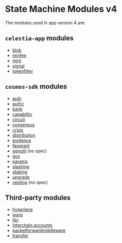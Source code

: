 # State Machine Modules v4

The modules used in app version 4 are:

## `celestia-app` modules

- [blob](https://github.com/celestiaorg/celestia-app/blob/main/x/blob/README.md)
- [minfee](https://github.com/celestiaorg/celestia-app/blob/main/x/minfee/README.md)
- [mint](https://github.com/celestiaorg/celestia-app/blob/main/x/mint/README.md)
- [signal](https://github.com/celestiaorg/celestia-app/blob/main/x/signal/README.md)
- [tokenfilter](https://github.com/celestiaorg/celestia-app/blob/main/x/tokenfilter/README.md)

## `cosmos-sdk` modules

- [auth](https://github.com/cosmos/cosmos-sdk/blob/main/x/auth/README.md)
- [authz](https://github.com/cosmos/cosmos-sdk/blob/main/x/authz/README.md)
- [bank](https://github.com/cosmos/cosmos-sdk/blob/main/x/bank/README.md)
- [capability](https://github.com/cosmos/cosmos-sdk/blob/main/x/capability/README.md)
- [circuit](https://github.com/cosmos/cosmos-sdk/blob/main/x/circuit/README.md)
- [consensus](https://github.com/cosmos/cosmos-sdk/blob/main/x/consensus/README.md)
- [crisis](https://github.com/cosmos/cosmos-sdk/blob/main/x/crisis/README.md)
- [distribution](https://github.com/cosmos/cosmos-sdk/blob/main/x/distribution/README.md)
- [evidence](https://github.com/cosmos/cosmos-sdk/blob/main/x/evidence/README.md)
- [feegrant](https://github.com/cosmos/cosmos-sdk/blob/main/x/feegrant/README.md)
- [genutil](https://github.com/cosmos/cosmos-sdk/tree/main/x/genutil) (no spec)
- [gov](https://github.com/cosmos/cosmos-sdk/blob/main/x/gov/README.md)
- [params](https://github.com/cosmos/cosmos-sdk/blob/main/x/params/README.md)
- [slashing](https://github.com/cosmos/cosmos-sdk/blob/main/x/slashing/README.md)
- [staking](https://github.com/cosmos/cosmos-sdk/blob/main/x/staking/README.md)
- [upgrade](https://github.com/cosmos/cosmos-sdk/blob/main/x/upgrade/README.md)
- [vesting](https://github.com/cosmos/cosmos-sdk/tree/main/x/auth/vesting) (no spec)

## Third-party modules

- [hyperlane](https://github.com/celestiaorg/celestia-app/blob/main/x/hyperlane/README.md)
- [warp](https://github.com/celestiaorg/celestia-app/blob/main/x/warp/README.md)
- [ibc](https://github.com/cosmos/ibc-go/tree/main/modules/core)
- [interchain accounts](https://github.com/cosmos/ibc-go/tree/main/modules/apps/27-interchain-accounts)
- [packetforwardmiddleware](https://github.com/cosmos/ibc-apps/blob/main/middleware/packet-forward-middleware/README.md)
- [transfer](https://github.com/cosmos/ibc-go/tree/main/modules/apps/transfer) 
